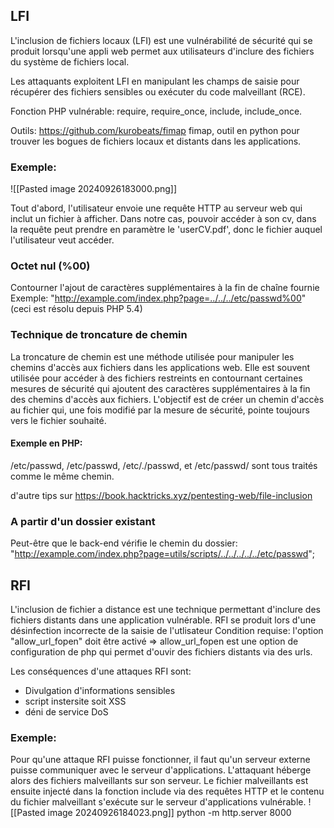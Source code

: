 ## LFI 

L'inclusion de fichiers locaux (LFI) est une vulnérabilité de sécurité qui se produit lorsqu'une appli web permet aux utilisateurs d'inclure des fichiers du système de fichiers local. 

Les attaquants exploitent LFI en manipulant les champs de saisie pour récupérer des fichiers sensibles ou exécuter du code malveillant (RCE).

Fonction PHP vulnérable:
require, require_once, include, include_once.

Outils:
https://github.com/kurobeats/fimap
fimap, outil en python pour trouver les bogues de fichiers locaux et distants dans les applications.
### Exemple:

![[Pasted image 20240926183000.png]]

Tout d'abord, l'utilisateur envoie une requête HTTP au serveur web qui inclut un fichier à afficher. 
Dans notre cas, pouvoir accéder à son cv, dans la requête peut prendre en paramètre le 'userCV.pdf', donc le fichier auquel l'utilisateur veut accéder.

### Octet nul (%00)

Contourner l'ajout de caractères supplémentaires à la fin de chaîne fournie 
Exemple:
"http://example.com/index.php?page=../../../etc/passwd%00"
(ceci est résolu depuis PHP 5.4)

### Technique de troncature de chemin

La troncature de chemin est une méthode utilisée pour manipuler les chemins d'accès aux fichiers dans les applications web. 
Elle est souvent utilisée pour accéder à des fichiers restreints en contournant certaines mesures de sécurité qui ajoutent des caractères supplémentaires à la fin des chemins d'accès aux fichiers.
L'objectif est de créer un chemin d'accès au fichier qui, une fois modifié par la mesure de sécurité, pointe toujours vers le fichier souhaité.

#### Exemple en PHP:

/etc/passwd, /etc/passwd, /etc/./passwd, et /etc/passwd/  sont tous traités comme le même chemin. 

d'autre tips sur https://book.hacktricks.xyz/pentesting-web/file-inclusion

### A partir d'un dossier existant 

Peut-être que le back-end vérifie le chemin du dossier:
"http://example.com/index.php?page=utils/scripts/../../../../../etc/passwd";


## RFI

L'inclusion de fichier a distance est une technique permettant d'inclure des fichiers distants dans une application vulnérable. 
RFI se produit lors d'une désinfection incorrecte de la saisie de l'utlisateur
Condition requise: l'option "allow_url_fopen" doit être activé 
=> allow_url_fopen est une option de configuration de php qui permet d'ouvir des fichiers distants via des urls. 

Les conséquences d'une attaques RFI sont:
- Divulgation d'informations sensibles
- script instersite soit XSS
- déni de service DoS


### Exemple:

Pour qu'une attaque RFI puisse fonctionner, il faut qu'un serveur externe puisse communiquer avec le serveur d'applications. L'attaquant héberge alors des fichiers malveillants sur son serveur. Le fichier malveillants est ensuite injecté dans la fonction include via des requêtes HTTP et le contenu du fichier malveillant s'exécute sur le serveur d'applications vulnérable. 
![[Pasted image 20240926184023.png]]
python -m http.server 8000